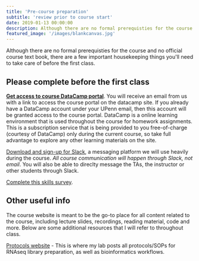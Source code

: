 ```yaml
---
title: 'Pre-course preparation'
subtitle: 'review prior to course start'
date: 2019-01-13 00:00:00
description: Although there are no formal prerequisties for the course and no official course text book, there are a few important housekeeping things you'll need to take care of before the first class. 
featured_image: '/images/blankcanvas.jpg'
---
```


Although there are no formal prerequisties for the course and no official course text book, there are a few important housekeeping things you'll need to take care of before the first class.

## Please complete before the first class

**[Get access to course DataCamp portal](https://www.datacamp.com/)**.  You will receive an email from us with a link to access the course portal on the datacamp site. If you already have a DataCamp account under your UPenn email, then this account will be granted access to the course portal.  DataCamp is a online learning environment that is used throughout the course for homework assignments.  This is a subscription service that is being provided to you free-of-charge (courtesy of DataCamp) only during the current course, so take full advantage to explore any other learning materials on the site. 

[Download and sign-up for Slack](https://slack.com/), a messaging platform we will use heavily during the course.  *All course communication will happen through Slack, not email*.  You will also be able to direclty message the TAs, the instructor or other students through Slack.

[Complete this skills survey](https://forms.gle/NK8mPnKFfWvKgiTs6). 


## Other useful info

The course website is meant to be the go-to place for all content related to the course, including lecture slides, recordings, reading material, code and more.  Below are some additional resources that I will refer to throughout class.

[Protocols website](https://chmi-sops.github.io/) - This is where my lab posts all protocols/SOPs for RNAseq library preparation, as well as bioinformatics workflows.




